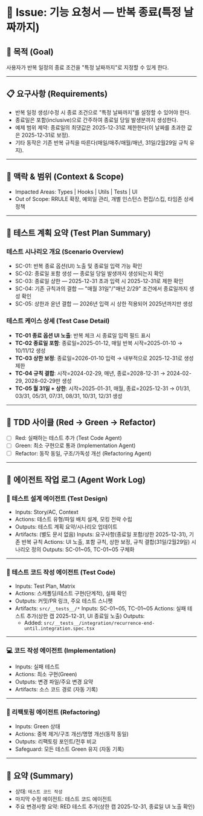# 🧭 Issue: 기능 요청서 — 반복 종료(특정 날짜까지)

## 🎯 목적 (Goal)

사용자가 반복 일정의 종료 조건을 "특정 날짜까지"로 지정할 수 있게 한다.

---

## 📋 요구사항 (Requirements)

- 반복 일정 생성/수정 시 종료 조건으로 "특정 날짜까지"를 설정할 수 있어야 한다.
- 종료일은 포함(inclusive)으로 간주하여 종료일 당일 발생분까지 생성한다.
- 예제 범위 제약: 종료일의 최댓값은 2025-12-31로 제한한다(이 날짜를 초과한 값은 2025-12-31로 보정).
- 기타 동작은 기존 반복 규칙을 따른다(매일/매주/매월/매년, 31일/2월29일 규칙 유지).

---

## 🧩 맥락 & 범위 (Context & Scope)

- Impacted Areas: Types | Hooks | Utils | Tests | UI
- Out of Scope: RRULE 확장, 예외일 관리, 개별 인스턴스 편집/스킵, 타임존 상세 정책

---

## 🧪 테스트 계획 요약 (Test Plan Summary)

### 테스트 시나리오 개요 (Scenario Overview)

- SC-01: 반복 종료 옵션(UI) 노출 및 종료일 입력 가능 확인
- SC-02: 종료일 포함 생성 — 종료일 당일 발생까지 생성되는지 확인
- SC-03: 종료일 상한 — 2025-12-31 초과 입력 시 2025-12-31로 제한 확인
- SC-04: 기존 규칙과의 결합 — "매월 31일"/"매년 2/29" 조건에서 종료일까지 생성 확인
- SC-05: 상한과 윤년 결합 — 2026년 입력 시 상한 적용되어 2025년까지만 생성

### 테스트 케이스 상세 (Test Case Detail)

- **TC-01 종료 옵션 UI 노출**: 반복 체크 시 종료일 입력 필드 표시
- **TC-02 종료일 포함**: 종료일=2025-01-12, 매일 반복 시작=2025-01-10 → 10/11/12 생성
- **TC-03 상한 보정**: 종료일=2026-01-10 입력 → 내부적으로 2025-12-31로 생성 제한
- **TC-04 규칙 결합**: 시작=2024-02-29, 매년, 종료=2028-12-31 → 2024-02-29, 2028-02-29만 생성
- **TC-05 월 31일 + 상한**: 시작=2025-01-31, 매월, 종료=2025-12-31 → 01/31, 03/31, 05/31, 07/31, 08/31, 10/31, 12/31 생성

---

## 🔁 TDD 사이클 (Red → Green → Refactor)

- [ ] Red: 실패하는 테스트 추가 (Test Code Agent)
- [ ] Green: 최소 구현으로 통과 (Implementation Agent)
- [ ] Refactor: 동작 동일, 구조/가독성 개선 (Refactoring Agent)

---

## 🧠 에이전트 작업 로그 (Agent Work Log)

### 🧩 테스트 설계 에이전트 (Test Design)

- Inputs: Story/AC, Context
- Actions: 테스트 유형/파일 배치 설계, 모킹 전략 수립
- Outputs: 테스트 계획 요약/시나리오 업데이트
- Artifacts: (별도 문서 없음)
  <!-- TEST_DESIGN_START -->
  Inputs: 요구사항(종료일 포함/상한 2025-12-31), 기존 반복 규칙
  Actions: UI 노출, 포함 규칙, 상한 보정, 규칙 결합(31일/2월29일) 시나리오 정의
  Outputs: SC-01~05, TC-01~05 구체화
  <!-- TEST_DESIGN_END -->

---

### 🧪 테스트 코드 작성 에이전트 (Test Code)

- Inputs: Test Plan, Matrix
- Actions: 스캐폴딩/테스트 구현(단계적), 실패 확인
- Outputs: 커밋/PR 링크, 주요 테스트 스니펫
- Artifacts: `src/__tests__/*`
  <!-- TEST_CODE_START -->
  Inputs: SC-01~05, TC-01~05
  Actions: 실패 테스트 추가(상한 캡 2025-12-31, UI 종료일 노출)
  Outputs:
  - Added: `src/__tests__/integration/recurrence-end-until.integration.spec.tsx`
  <!-- TEST_CODE_END -->

---

### 💻 코드 작성 에이전트 (Implementation)

- Inputs: 실패 테스트
- Actions: 최소 구현(Green)
- Outputs: 변경 파일/주요 변경 요약
- Artifacts: 소스 코드 경로
  <!-- IMPLEMENTATION_START -->
  (자동 기록)
  <!-- IMPLEMENTATION_END -->

---

### 🔧 리팩토링 에이전트 (Refactoring)

- Inputs: Green 상태
- Actions: 중복 제거/구조 개선/명명 개선(동작 동일)
- Outputs: 리팩토링 포인트/전후 비교
- Safeguard: 모든 테스트 Green 유지
  <!-- REFACTORING_START -->
  (자동 기록)
  <!-- REFACTORING_END -->

---

## 🧾 요약 (Summary)

- 상태: `테스트 코드 작성`
- 마지막 수정 에이전트: 테스트 코드 에이전트
- 주요 변경사항 요약: RED 테스트 추가(상한 캡 2025-12-31, 종료일 UI 노출 확인)
